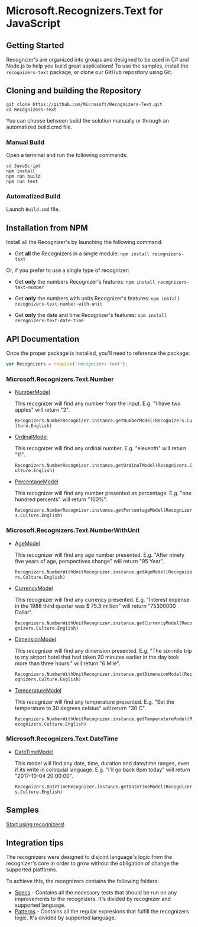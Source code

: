 # Microsoft.Recognizers.Text for JavaScript

## Getting Started

Recognizer's are organized into groups and designed to be used in C# and Node.js to help you build great applications! To use the samples, install the `recognizers-text` package, or  clone our GitHub repository using Git.

## Cloning and building the Repository

    git clone https://github.com/Microsoft/Recognizers-Text.git
    cd Recognizers-Text

You can choose between build the solution manually or through an automatized build.cmd file.

### Manual Build

Open a terminal and run the following commands:

    cd JavaScript
    npm install
    npm run build
    npm run test

### Automatized Build

Launch `Build.cmd` file.

## Installation from NPM

Install all the Recognizer's by launching the following command:

* Get **all** the Recognizers in a single module:
`npm install recognizers-text`

Or, if you prefer to use a single type of recognizer:

* Get **only** the numbers Recognizer's features:
`npm install recognizers-text-number`

* Get **only** the numbers with units Recognizer's features:
`npm install recognizers-text-number-with-unit`

* Get **only** the date and time Recognizer's features:
`npm install recognizers-text-date-time`

## API Documentation

Once the proper package is installed, you'll need to reference the package:

````JavaScript
var Recognizers = require('recognizers-text');
````

### Microsoft.Recognizers.Text.Number

* [NumberModel](https://github.com/Microsoft/Recognizers-Text/tree/master/JavaScript/packages/recognizers-number/src/number/numberRecognizer.ts)

    This recognizer will find any number from the input. E.g. "I have two apples" will return "2".

    `Recognizers.NumberRecognizer.instance.getNumberModel(Recognizers.Culture.English)`

* [OrdinalModel](https://github.com/Microsoft/Recognizers-Text/tree/master/JavaScript/packages/recognizers-number/src/number/numberRecognizer.ts)

    This recognizer will find any ordinal number. E.g. "eleventh" will return "11".

    `Recognizers.NumberRecognizer.instance.getOrdinalModel(Recognizers.Culture.English)`

* [PercentageModel](https://github.com/Microsoft/Recognizers-Text/tree/master/JavaScript/packages/recognizers-number/src/number/numberRecognizer.ts)

    This recognizer will find any number presented as percentage. E.g. "one hundred percents" will return "100%".

    `Recognizers.NumberRecognizer.instance.getPercentageModel(Recognizers.Culture.English)`

### Microsoft.Recognizers.Text.NumberWithUnit

* [AgeModel](https://github.com/Microsoft/Recognizers-Text/tree/master/JavaScript/packages/recognizers-number-with-unit/src/numberWithUnit/numberWithUnitRecognizer.ts)

    This recognizer will find any age number presented. E.g. "After ninety five years of age, perspectives change" will return "95 Year".

    `Recognizers.NumberWithUnitRecognizer.instance.getAgeModel(Recognizers.Culture.English)`

* [CurrencyModel](https://github.com/Microsoft/Recognizers-Text/tree/master/JavaScript/packages/recognizers-number-with-unit/src/numberWithUnit/numberWithUnitRecognizer.ts)

    This recognizer will find any currency presented. E.g. "Interest expense in the 1988 third quarter was $ 75.3 million" will return "75300000 Dollar".

    `Recognizers.NumberWithUnitRecognizer.instance.getCurrencyModel(Recognizers.Culture.English)`

* [DimensionModel](https://github.com/Microsoft/Recognizers-Text/tree/master/JavaScript/packages/recognizers-number-with-unit/src/numberWithUnit/numberWithUnitRecognizer.ts)

    This recognizer will find any dimension presented. E.g. "The six-mile trip to my airport hotel that had taken 20 minutes earlier in the day took more than three hours." will return "6 Mile".

    `Recognizers.NumberWithUnitRecognizer.instance.getDimensionModel(Recognizers.Culture.English)`

* [TemperatureModel](https://github.com/Microsoft/Recognizers-Text/tree/master/JavaScript/packages/recognizers-number-with-unit/src/numberWithUnit/numberWithUnitRecognizer.ts)

    This recognizer will find any temperature presented. E.g. "Set the temperature to 30 degrees celsius" will return "30 C".

    `Recognizers.NumberWithUnitRecognizer.instance.getTemperatureModel(Recognizers.Culture.English)`

### Microsoft.Recognizers.Text.DateTime

* [DateTimeModel](https://github.com/Microsoft/Recognizers-Text/tree/master/JavaScript/packages/recognizers-date-time/src/dateTime/dateTimeRecognizer.ts)

    This model will find any date, time, duration and date/time ranges, even if its write in coloquial language. E.g. "I'll go back 8pm today" will return "2017-10-04 20:00:00".

    `Recognizers.DateTimeRecognizer.instance.getDateTimeModel(Recognizers.Culture.English)`

## Samples

[Start using recognizers!](https://github.com/Microsoft/Recognizers-Text/tree/master/JavaScript/samples)

## Integration tips

The recognizers were designed to disjoint language's logic from the recognizer's core in order to grow without the obligation of change the supported platforms.

To achieve this, the recognizers contains the following folders:

* [Specs](https://github.com/Microsoft/Recognizers-Text/tree/master/Specs) - Contains all the necessary tests that should be run on any improvements to the recognizers. It's divided by recognizer and supported language.
* [Patterns](https://github.com/Microsoft/Recognizers-Text/tree/master/Patterns)  - Contains all the regular expresions that fulfill the recognizers logic. It's divided by supported language.